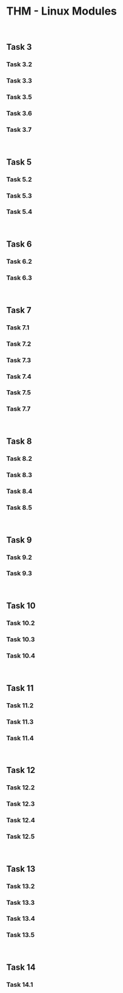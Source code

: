 # THM - Linux Modules

<br>

## Task 3

### Task 3.2

> 

### Task 3.3

> 

### Task 3.5

> 

### Task 3.6

> 

### Task 3.7

> 

<br>

## Task 5

### Task 5.2

> 

### Task 5.3

> 

### Task 5.4

> 

<br>

## Task 6

### Task 6.2

> 

### Task 6.3

> 

<br>

## Task 7

### Task 7.1

> 

### Task 7.2

> 

### Task 7.3

> 

### Task 7.4

> 

### Task 7.5

> 

### Task 7.7

> 

<br>

## Task 8

### Task 8.2

> 

### Task 8.3

> 

### Task 8.4

> 

### Task 8.5

> 

<br>

## Task 9

### Task 9.2

> 

### Task 9.3

> 

<br>

## Task 10

### Task 10.2

> 

### Task 10.3

> 

### Task 10.4

> 

<br>

## Task 11

### Task 11.2

> 

### Task 11.3

> 

### Task 11.4

> 

<br>

## Task 12

### Task 12.2

> 

### Task 12.3

> 

### Task 12.4

> 

### Task 12.5

> 

<br>

## Task 13

### Task 13.2

> 

### Task 13.3

> 

### Task 13.4

> 

### Task 13.5

> 

<br>

## Task 14

### Task 14.1

> 

<br>

